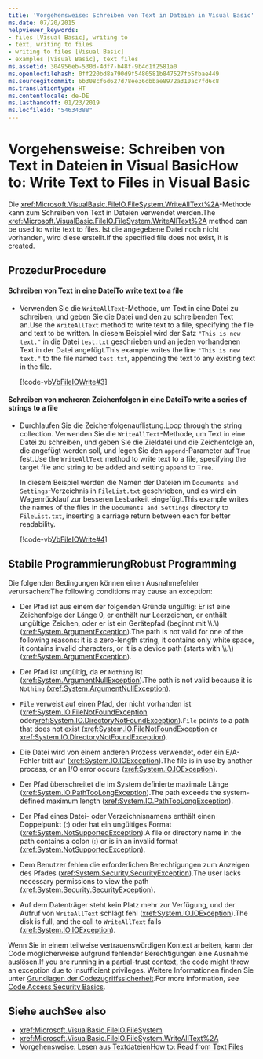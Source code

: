```yaml
---
title: 'Vorgehensweise: Schreiben von Text in Dateien in Visual Basic'
ms.date: 07/20/2015
helpviewer_keywords:
- files [Visual Basic], writing to
- text, writing to files
- writing to files [Visual Basic]
- examples [Visual Basic], text files
ms.assetid: 304956eb-530d-4df7-b48f-9b4d1f2581a0
ms.openlocfilehash: 0ff220bd8a790d9f5480581b847527fb5fbae449
ms.sourcegitcommit: 6b308cf6d627d78ee36dbbae8972a310ac7fd6c8
ms.translationtype: HT
ms.contentlocale: de-DE
ms.lasthandoff: 01/23/2019
ms.locfileid: "54634388"
---
```

# <a name="how-to-write-text-to-files-in-visual-basic"></a><span data-ttu-id="b2969-102">Vorgehensweise: Schreiben von Text in Dateien in Visual Basic</span><span class="sxs-lookup"><span data-stu-id="b2969-102">How to: Write Text to Files in Visual Basic</span></span>
<span data-ttu-id="b2969-103">Die <xref:Microsoft.VisualBasic.FileIO.FileSystem.WriteAllText%2A>-Methode kann zum Schreiben von Text in Dateien verwendet werden.</span><span class="sxs-lookup"><span data-stu-id="b2969-103">The <xref:Microsoft.VisualBasic.FileIO.FileSystem.WriteAllText%2A> method can be used to write text to files.</span></span> <span data-ttu-id="b2969-104">Ist die angegebene Datei noch nicht vorhanden, wird diese erstellt.</span><span class="sxs-lookup"><span data-stu-id="b2969-104">If the specified file does not exist, it is created.</span></span>  
  
## <a name="procedure"></a><span data-ttu-id="b2969-105">Prozedur</span><span class="sxs-lookup"><span data-stu-id="b2969-105">Procedure</span></span>  
  
#### <a name="to-write-text-to-a-file"></a><span data-ttu-id="b2969-106">Schreiben von Text in eine Datei</span><span class="sxs-lookup"><span data-stu-id="b2969-106">To write text to a file</span></span>  
  
-   <span data-ttu-id="b2969-107">Verwenden Sie die `WriteAllText`-Methode, um Text in eine Datei zu schreiben, und geben Sie die Datei und den zu schreibenden Text an.</span><span class="sxs-lookup"><span data-stu-id="b2969-107">Use the `WriteAllText` method to write text to a file, specifying the file and text to be written.</span></span> <span data-ttu-id="b2969-108">In diesem Beispiel wird der Satz `"This is new text."` in die Datei `test.txt` geschrieben und an jeden vorhandenen Text in der Datei angefügt.</span><span class="sxs-lookup"><span data-stu-id="b2969-108">This example writes the line `"This is new text."` to the file named `test.txt`, appending the text to any existing text in the file.</span></span>  
  
     [!code-vb[VbFileIOWrite#3](../../../../visual-basic/developing-apps/programming/drives-directories-files/codesnippet/VisualBasic/how-to-write-text-to-files_1.vb)]  
  
#### <a name="to-write-a-series-of-strings-to-a-file"></a><span data-ttu-id="b2969-109">Schreiben von mehreren Zeichenfolgen in eine Datei</span><span class="sxs-lookup"><span data-stu-id="b2969-109">To write a series of strings to a file</span></span>  
  
-   <span data-ttu-id="b2969-110">Durchlaufen Sie die Zeichenfolgenauflistung.</span><span class="sxs-lookup"><span data-stu-id="b2969-110">Loop through the string collection.</span></span> <span data-ttu-id="b2969-111">Verwenden Sie die `WriteAllText`-Methode, um Text in eine Datei zu schreiben, und geben Sie die Zieldatei und die Zeichenfolge an, die angefügt werden soll, und legen Sie den `append`-Parameter auf `True` fest.</span><span class="sxs-lookup"><span data-stu-id="b2969-111">Use the `WriteAllText` method to write text to a file, specifying the target file and string to be added and setting `append` to `True`.</span></span>  
  
     <span data-ttu-id="b2969-112">In diesem Beispiel werden die Namen der Dateien im `Documents and Settings`-Verzeichnis in `FileList.txt` geschrieben, und es wird ein Wagenrücklauf zur besseren Lesbarkeit eingefügt.</span><span class="sxs-lookup"><span data-stu-id="b2969-112">This example writes the names of the files in the `Documents and Settings` directory to `FileList.txt`, inserting a carriage return between each for better readability.</span></span>  
  
     [!code-vb[VbFileIOWrite#4](../../../../visual-basic/developing-apps/programming/drives-directories-files/codesnippet/VisualBasic/how-to-write-text-to-files_2.vb)]  
  
## <a name="robust-programming"></a><span data-ttu-id="b2969-113">Stabile Programmierung</span><span class="sxs-lookup"><span data-stu-id="b2969-113">Robust Programming</span></span>  
 <span data-ttu-id="b2969-114">Die folgenden Bedingungen können einen Ausnahmefehler verursachen:</span><span class="sxs-lookup"><span data-stu-id="b2969-114">The following conditions may cause an exception:</span></span>  
  
-   <span data-ttu-id="b2969-115">Der Pfad ist aus einem der folgenden Gründe ungültig: Er ist eine Zeichenfolge der Länge 0, er enthält nur Leerzeichen, er enthält ungültige Zeichen, oder er ist ein Gerätepfad (beginnt mit \\\\.\\) (<xref:System.ArgumentException>).</span><span class="sxs-lookup"><span data-stu-id="b2969-115">The path is not valid for one of the following reasons: it is a zero-length string, it contains only white space, it contains invalid characters, or it is a device path (starts with \\\\.\\) (<xref:System.ArgumentException>).</span></span>  
  
-   <span data-ttu-id="b2969-116">Der Pfad ist ungültig, da er `Nothing` ist (<xref:System.ArgumentNullException>).</span><span class="sxs-lookup"><span data-stu-id="b2969-116">The path is not valid because it is `Nothing` (<xref:System.ArgumentNullException>).</span></span>  
  
-   <span data-ttu-id="b2969-117">`File` verweist auf einen Pfad, der nicht vorhanden ist (<xref:System.IO.FileNotFoundException> oder<xref:System.IO.DirectoryNotFoundException>).</span><span class="sxs-lookup"><span data-stu-id="b2969-117">`File` points to a path that does not exist (<xref:System.IO.FileNotFoundException> or <xref:System.IO.DirectoryNotFoundException>).</span></span>  
  
-   <span data-ttu-id="b2969-118">Die Datei wird von einem anderen Prozess verwendet, oder ein E/A-Fehler tritt auf (<xref:System.IO.IOException>).</span><span class="sxs-lookup"><span data-stu-id="b2969-118">The file is in use by another process, or an I/O error occurs (<xref:System.IO.IOException>).</span></span>  
  
-   <span data-ttu-id="b2969-119">Der Pfad überschreitet die im System definierte maximale Länge (<xref:System.IO.PathTooLongException>).</span><span class="sxs-lookup"><span data-stu-id="b2969-119">The path exceeds the system-defined maximum length (<xref:System.IO.PathTooLongException>).</span></span>  
  
-   <span data-ttu-id="b2969-120">Der Pfad eines Datei- oder Verzeichnisnamens enthält einen Doppelpunkt (:) oder hat ein ungültiges Format (<xref:System.NotSupportedException>).</span><span class="sxs-lookup"><span data-stu-id="b2969-120">A file or directory name in the path contains a colon (:) or is in an invalid format (<xref:System.NotSupportedException>).</span></span>  
  
-   <span data-ttu-id="b2969-121">Dem Benutzer fehlen die erforderlichen Berechtigungen zum Anzeigen des Pfades (<xref:System.Security.SecurityException>).</span><span class="sxs-lookup"><span data-stu-id="b2969-121">The user lacks necessary permissions to view the path (<xref:System.Security.SecurityException>).</span></span>  
  
-   <span data-ttu-id="b2969-122">Auf dem Datenträger steht kein Platz mehr zur Verfügung, und der Aufruf von `WriteAllText` schlägt fehl (<xref:System.IO.IOException>).</span><span class="sxs-lookup"><span data-stu-id="b2969-122">The disk is full, and the call to `WriteAllText` fails (<xref:System.IO.IOException>).</span></span>  
  
 <span data-ttu-id="b2969-123">Wenn Sie in einem teilweise vertrauenswürdigen Kontext arbeiten, kann der Code möglicherweise aufgrund fehlender Berechtigungen eine Ausnahme auslösen.</span><span class="sxs-lookup"><span data-stu-id="b2969-123">If you are running in a partial-trust context, the code might throw an exception due to insufficient privileges.</span></span> <span data-ttu-id="b2969-124">Weitere Informationen finden Sie unter [Grundlagen der Codezugriffssicherheit](../../../../framework/misc/code-access-security-basics.md).</span><span class="sxs-lookup"><span data-stu-id="b2969-124">For more information, see [Code Access Security Basics](../../../../framework/misc/code-access-security-basics.md).</span></span>  
  
## <a name="see-also"></a><span data-ttu-id="b2969-125">Siehe auch</span><span class="sxs-lookup"><span data-stu-id="b2969-125">See also</span></span>
- <xref:Microsoft.VisualBasic.FileIO.FileSystem>
- <xref:Microsoft.VisualBasic.FileIO.FileSystem.WriteAllText%2A>
- [<span data-ttu-id="b2969-126">Vorgehensweise: Lesen aus Textdateien</span><span class="sxs-lookup"><span data-stu-id="b2969-126">How to: Read from Text Files</span></span>](../../../../visual-basic/developing-apps/programming/drives-directories-files/how-to-read-from-text-files.md)
